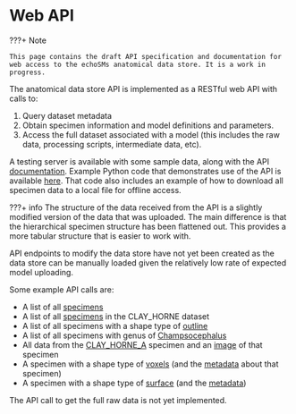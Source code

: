 # Web API

???+ Note

    This page contains the draft API specification and documentation for web access to the echoSMs anatomical data store. It is a work in progress.

The anatomical data store API is implemented as a RESTful web API with calls to:

1. Query dataset metadata
1. Obtain specimen information and model definitions and parameters.
1. Access the full dataset associated with a model (this includes the raw data, processing scripts, intermediate data, etc).

A testing server is available with some sample data, along with the API [documentation](https://echosms-data-store-app-ogogm.ondigitalocean.app/docs). Example Python code that demonstrates use of the API is available [here](https://github.com/ices-tools-dev/echoSMs/blob/main/data_store/src/api_examples.py). That code also includes an example of how to download all specimen data to a local file for offline access.

???+ info
    The structure of the data received from the API is a slightly modified version of the data that was uploaded. The main difference is that the hierarchical specimen structure has been flattened out. This provides a more tabular structure that is easier to work with.

API endpoints to modify the data store have not yet been created as the data store can be manually loaded given the relatively low rate of expected model uploading.

Some example API calls are:

- A list of all [specimens](https://echosms-data-store-app-ogogm.ondigitalocean.app/v2/specimens)
- A list of all [specimens](https://echosms-data-store-app-ogogm.ondigitalocean.app/v2/specimens?dataset_id=CLAY_HORNE) in the CLAY_HORNE dataset
- A list of all specimens with a shape type of [outline](https://echosms-data-store-app-ogogm.ondigitalocean.app/v2/specimens?shape_type=outline)
- A list of all specimens with genus of [Champsocephalus](https://echosms-data-store-app-ogogm.ondigitalocean.app/v2/specimens?genus=Champsocephalus)
- All data from the [CLAY_HORNE_A](https://echosms-data-store-app-ogogm.ondigitalocean.app/v2/specimen/CLAY_HORNE_B/data) specimen and an [image](https://echosms-data-store-app-ogogm.ondigitalocean.app/v2/specimen/CLAY_HORNE_B/image) of that specimen
- A specimen with a shape type of [voxels](https://echosms-data-store-app-ogogm.ondigitalocean.app/v2/specimen/GJM001_5/image) (and the [metadata](https://echosms-data-store-app-ogogm.ondigitalocean.app/v2/specimens?id=GJM001_5) about that specimen)
- A specimen with a shape type of [surface](https://echosms-data-store-app-ogogm.ondigitalocean.app/v2/specimen/GJM003_CBO_cbo12/image) (and the [metadata](https://echosms-data-store-app-ogogm.ondigitalocean.app/v2/specimens?id=GJM003_CBO_cbo12))

The API call to get the full raw data is not yet implemented.
